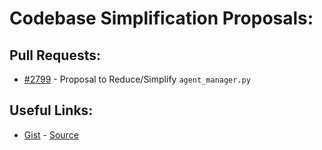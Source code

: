 [gist]:https://gist.github.com/anonhostpi/97d4bb3e9535c92b8173fae704b76264#file-_topics-0003-structure-md
[source]:https://github.com/anonhostpi/AUTOGPT.TRACKERS/blob/main/TOPICS/0003.STRUCTURE/SIMPLIFY.md
# Codebase Simplification Proposals:
## Pull Requests:
- [#2799][2799] - Proposal to Reduce/Simplify `agent_manager.py`

## Useful Links:
- [Gist][gist] - [Source][source]

[2799]:https://github.com/Significant-Gravitas/Auto-GPT/pull/2799
